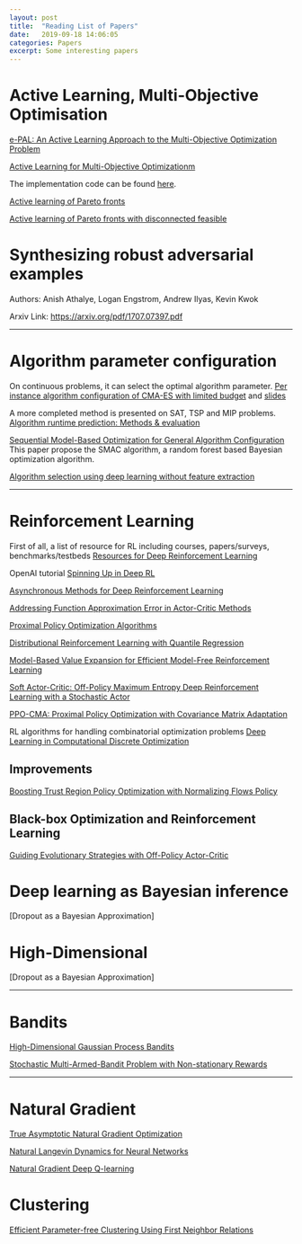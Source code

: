 ```yaml
---
layout: post
title:  "Reading List of Papers"
date:   2019-09-18 14:06:05
categories: Papers
excerpt: Some interesting papers
---
```

# Active Learning, Multi-Objective Optimisation

[e-PAL: An Active Learning Approach to the Multi-Objective Optimization Problem](http://jmlr.org/papers/volume17/15-047/15-047.pdf)
 
[Active Learning for Multi-Objective Optimizationm](http://proceedings.mlr.press/v28/zuluaga13.pdf)


The implementation code can be found [here](http://www.spiral.net/software/pal/epal_public.zip).


[Active learning of Pareto fronts](http://eprints.biblio.unitn.it/4087/1/ALP_tech_rep_with_cover.pdf)


[Active learning of Pareto fronts with disconnected feasible](http://disi.unitn.it/~passerini/papers/mic2013alp.pdf)


# Synthesizing robust adversarial examples 

Authors: Anish Athalye, Logan Engstrom, Andrew Ilyas, Kevin Kwok

Arxiv Link: https://arxiv.org/pdf/1707.07397.pdf

---

# Algorithm parameter configuration

On continuous problems, it can select the optimal algorithm parameter.
[Per instance algorithm configuration of CMA-ES with limited budget](https://hal.inria.fr/hal-01613753/file/GECCO2017_nacimbelkhir.pdf)
and [slides](http://211.65.106.2/cache/4/03/www.coseal.net/a1f612522f81001634097d53c9b46620/slidesSchoenauerCOSEAL2017.pdf)

A more completed method is presented on SAT, TSP and MIP problems.
[Algorithm runtime prediction: Methods & evaluation](https://www.sciencedirect.com/science/article/pii/S0004370213001082)

[Sequential Model-Based Optimization for General Algorithm Configuration](https://www.cs.ubc.ca/~hutter/papers/10-TR-SMAC.pdf)
This paper propose the SMAC algorithm, a random forest based Bayesian optimization algorithm.

[Algorithm selection using deep learning without feature extraction](https://dl_acm.gg363.site/citation.cfm?id=3321845)


---
# Reinforcement Learning

First of all, a list of resource for RL including courses, papers/surveys, benchmarks/testbeds [Resources for Deep Reinforcement Learning](https://medium.com/@yuxili/resources-for-deep-reinforcement-learning-a5fdf2dc730f)

OpenAI tutorial [Spinning Up in Deep RL](https://spinningup.openai.com/en/latest/index.html)

[Asynchronous Methods for Deep Reinforcement Learning](https://arxiv.org/pdf/1602.01783.pdf)

[Addressing Function Approximation Error in Actor-Critic Methods](https://arxiv.org/pdf/1802.09477.pdf)

[Proximal Policy Optimization Algorithms](https://arxiv.org/pdf/1707.06347.pdf)

[Distributional Reinforcement Learning with Quantile Regression](https://arxiv.org/pdf/1710.10044.pdf)

[Model-Based Value Expansion for Efficient Model-Free Reinforcement Learning](https://arxiv.org/pdf/1803.00101.pdf)

[Soft Actor-Critic: Off-Policy Maximum Entropy Deep Reinforcement Learning with a Stochastic Actor](https://arxiv.org/pdf/1801.01290.pdf)

[PPO-CMA: Proximal Policy Optimization with Covariance Matrix Adaptation](https://arxiv.org/pdf/1810.02541.pdf)

RL algorithms for handling combinatorial optimization problems [Deep Learning in Computational Discrete Optimization](https://www.math.uwaterloo.ca/~bico/co759/2018/index.html)

## Improvements
[Boosting Trust Region Policy Optimization with Normalizing Flows Policy](https://invertibleworkshop.github.io/accepted_papers/pdfs/INNF_2019_paper_12.pdf)

## Black-box Optimization and Reinforcement Learning
[Guiding Evolutionary Strategies with Off-Policy Actor-Critic](https://robintyh1.github.io/papers/Tang2019CEMACER.pdf)

# Deep learning as Bayesian inference

[Dropout as a Bayesian Approximation]

# High-Dimensional

[Dropout as a Bayesian Approximation]

---
# Bandits




[High-Dimensional Gaussian Process Bandits](https://las.inf.ethz.ch/files/djolonga13high-long.pdf)

[Stochastic Multi-Armed-Bandit Problem with Non-stationary Rewards](http://papers.nips.cc/paper/5378-stochastic-multi-armed-bandit-problem-with-non-stationary-rewards.pdf)


---
# Natural Gradient
[True Asymptotic Natural Gradient Optimization](http://www.yann-ollivier.org/rech/publs/tango.pdf)

[Natural Langevin Dynamics for Neural Networks](http://www.yann-ollivier.org/rech/publs/tango.pdf)

[Natural Gradient Deep Q-learning](https://arxiv.org/pdf/1803.07482v2.pdf)



# Clustering

[Efficient Parameter-free Clustering Using First Neighbor Relations](https://arxiv.org/abs/1902.11266)
